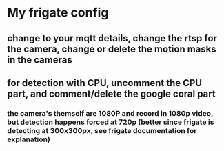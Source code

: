 # My frigate config
## change to your mqtt details, change the rtsp for the camera, change or delete the motion masks in the cameras
## for detection with CPU, uncomment the CPU part, and comment/delete the google coral part
### the camera's themself are 1080P and record in 1080p video, but detection happens forced at 720p (better since frigate is detecting at 300x300px, see frigate documentation for explanation)


